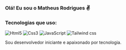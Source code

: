 ### Olá! Eu sou o Matheus Rodrigues ✌️

### Tecnologias que uso:

<div style="display: inline_block">
    <img aling="center" alt="Html5" src="https://img.shields.io/badge/HTML5-E34F26?style=for-the-badge&logo=html5&logoColor=white"/>
    <img aling="center" alt="Css3" src="https://img.shields.io/badge/CSS3-1572B6?style=for-the-badge&logo=css3&logoColor=white"/>
    <img aling="center" alt="JavaScript" src="https://img.shields.io/badge/JavaScript-F7DF1E?style=for-the-badge&logo=javascript&logoColor=black"/>
    <img aling="center" alt="Tailwind css" src="https://img.shields.io/badge/Tailwind_CSS-38B2AC?style=for-the-badge&logo=tailwind-css&logoColor=white"/>

</div>

Sou desenvolvedor iniciante e apaixonado por tecnologia.
